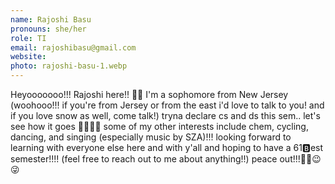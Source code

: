 ```yaml
---
name: Rajoshi Basu
pronouns: she/her
role: TI
email: rajoshibasu@gmail.com
website: 
photo: rajoshi-basu-1.webp
---
```


Heyooooooo!!! Rajoshi here!! 👋🏼 I'm a sophomore from New Jersey (woohooo!!! if you're from Jersey or from the east i'd love to talk to you! and if you love snow as well, come talk!) tryna declare cs and ds this sem.. let's see how it goes 🥺😣😓😭 some of my other interests include chem, cycling, dancing, and singing (especially music by SZA)!!! looking forward to learning with everyone else here and with y'all and hoping to have a 61🅱️est semester!!!! (feel free to reach out to me about anything!!) peace out!!!✌🏼😉😜